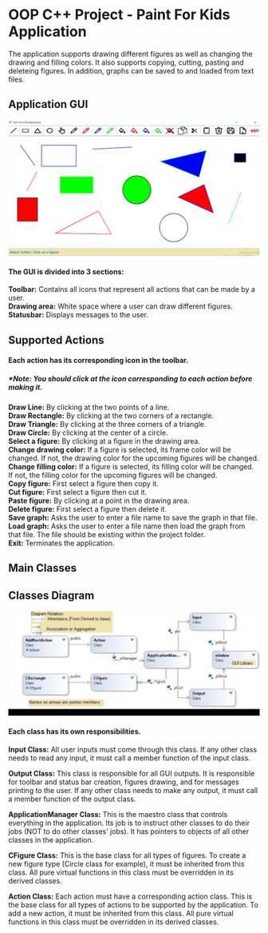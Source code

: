 # OOP C++ Project - Paint For Kids Application
The application supports drawing different figures as well as changing the drawing and filling colors. It also supports copying, cutting, pasting and deleteing figures. In addition, graphs can be saved to and loaded from text files.  

## Application GUI
![Application_GUI](Graph.png)

#### The GUI is divided into 3 sections:  
**Toolbar:** Contains all icons that represent all actions that can be made by a user.   
**Drawing area:** White space where a user can draw different figures.   
**Statusbar:** Displays messages to the user.   

## Supported Actions
#### Each action has its corresponding icon in the toolbar.  
##### *Note: You should click at the icon corresponding to each action before making it.     
**Draw Line:** By clicking at the two points of a line.  
**Draw Rectangle:** By clicking at the two corners of a rectangle.  
**Draw Triangle:** By clicking at the three corners of a triangle.  
**Draw Circle:** By clicking at the center of a circle.  
**Select a figure:** By clicking at a figure in the drawing area.  
**Change drawing color:** If a figure is selected, its frame color will be changed. If not, the drawing color for the upcoming figures will be changed.  
**Change filling color:** If a figure is selected, its filling color will be changed. If not, the filling color for the upcoming figures will be changed.    
**Copy figure:** First select a figure then copy it.  
**Cut figure:** First select a figure then cut it.  
**Paste figure:** By clicking at a point in the drawing area.  
**Delete figure:** First select a figure then delete it.  
**Save graph:** Asks the user to enter a file name to save the graph in that file.  
**Load graph:** Asks the user to enter a file name then load the graph from that file. The file should be existing within the project folder.  
**Exit:** Terminates the application.  

## Main Classes  
## Classes Diagram  
![Classes_Diagram](ClassesDiagram.png)  
#### Each class has its own responsibilities.  
**Input Class:** All user inputs must come through this class. If any other class needs to read any input, it must call a member function of the input class.  

**Output Class:** This class is responsible for all GUI outputs. It is responsible for toolbar and status bar creation, figures drawing, and for messages printing to the user. If any other class needs to make any output, it must call a member function of the output class.  

**ApplicationManager Class:** This is the maestro class that controls everything in the application. Its job is to instruct other classes to do their jobs (NOT to do other classes’ jobs). It has pointers to objects of all other classes in the application.  

**CFigure Class:** This is the base class for all types of figures. To create a new figure type (Circle class for example), it must be inherited from this class. All pure virtual functions in this class must be overridden in its derived classes.  

**Action Class:** Each action must have a corresponding action class. This is the base class for all types of actions to be supported by the application. To add a new action, it must be inherited from this class. All pure virtual functions in this class must be overridden in its derived classes.  








